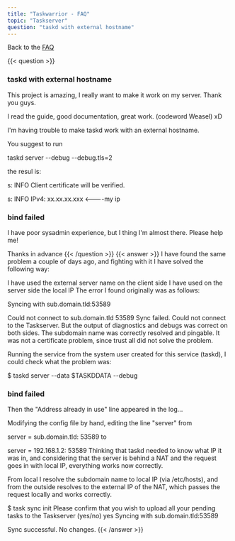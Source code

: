 ```yaml
---
title: "Taskwarrior - FAQ"
topic: "Taskserver"
question: "taskd with external hostname"
---
```


Back to the [FAQ](/support/faq)

{{< question >}}
### taskd with external hostname

This project is amazing, I really want to make it work on my server. Thank you guys.

I read the guide, good documentation, great work. (codeword Weasel) xD

I'm having trouble to make taskd work with an external hostname.

You suggest to run

taskd server --debug --debug.tls=2

the resul is:

s: INFO Client certificate will be verified.

s: INFO IPv4: xx.xx.xx.xxx <----my ip

### bind failed

I have poor sysadmin experience, but I thing I'm almost there. Please help me!

Thanks in advance
{{< /question >}}
{{< answer >}}
I have found the same problem a couple of days ago, and fighting with it I have solved the following way:

I have used the external server name on the client side
I have used on the server side the local IP 
The error I found originally was as follows:

Syncing with sub.domain.tld:53589

Could not connect to sub.domain.tld 53589
Sync failed.
Could not connect to the Taskserver.
But the output of diagnostics and debugs was correct on both sides. The subdomain name was correctly resolved and pingable. It was not a certificate problem, since trust all did not solve the problem.

Running the service from the system user created for this service (taskd), I could check what the problem was:

$ taskd server --data $TASKDDATA --debug
### bind failed
Then the "Address already in use" line appeared in the log...

Modifying the config file by hand, editing the line "server" from

 server = sub.domain.tld: 53589
to

server = 192.168.1.2: 53589
Thinking that taskd needed to know what IP it was in, and considering that the server is behind a NAT and the request goes in with local IP, everything works now correctly.

From local I resolve the subdomain name to local IP (via /etc/hosts), and from the outside resolves to the external IP of the NAT, which passes the request locally and works correctly.

$ task sync init
Please confirm that you wish to upload all your pending tasks to the Taskserver (yes/no) yes
Syncing with sub.domain.tld:53589

Sync successful.
No changes.
{{< /answer >}}
